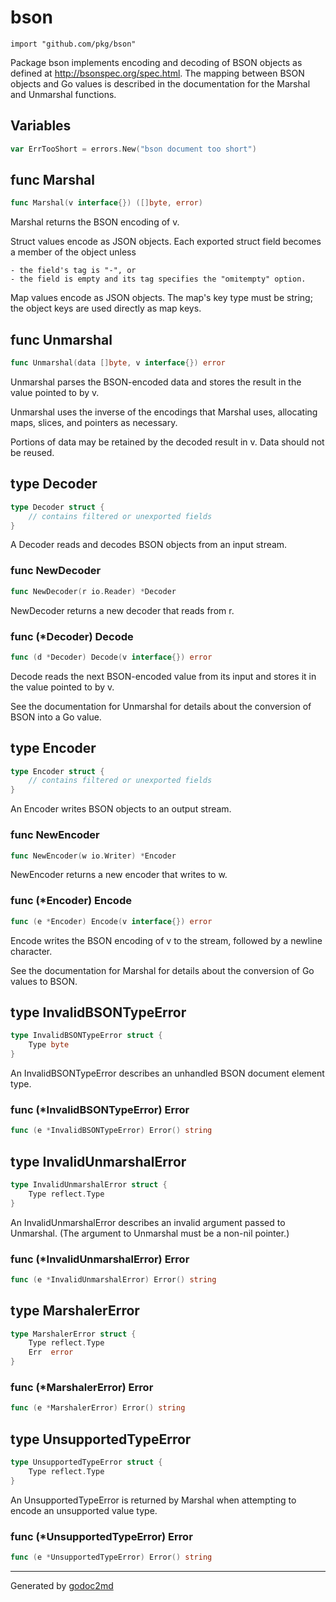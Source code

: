 
# bson
    import "github.com/pkg/bson"

Package bson implements encoding and decoding of BSON objects as defined
at <a href="http://bsonspec.org/spec.html">http://bsonspec.org/spec.html</a>. The mapping between BSON objects and Go
values is described in the documentation for the Marshal and Unmarshal functions.





## Variables
``` go
var ErrTooShort = errors.New("bson document too short")
```

## func Marshal
``` go
func Marshal(v interface{}) ([]byte, error)
```
Marshal returns the BSON encoding of v.

Struct values encode as JSON objects. Each exported struct field becomes
a member of the object unless


	- the field's tag is "-", or
	- the field is empty and its tag specifies the "omitempty" option.

Map values encode as JSON objects. The map's key type must be string;
the object keys are used directly as map keys.


## func Unmarshal
``` go
func Unmarshal(data []byte, v interface{}) error
```
Unmarshal parses the BSON-encoded data and stores the result in the
value pointed to by v.

Unmarshal uses the inverse of the encodings that Marshal uses,
allocating maps, slices, and pointers as necessary.

Portions of data may be retained by the decoded result in v. Data should
not be reused.



## type Decoder
``` go
type Decoder struct {
    // contains filtered or unexported fields
}
```
A Decoder reads and decodes BSON objects from an input stream.









### func NewDecoder
``` go
func NewDecoder(r io.Reader) *Decoder
```
NewDecoder returns a new decoder that reads from r.




### func (\*Decoder) Decode
``` go
func (d *Decoder) Decode(v interface{}) error
```
Decode reads the next BSON-encoded value from its input and stores it in
the value pointed to by v.

See the documentation for Unmarshal for details about the conversion of
BSON into a Go value.



## type Encoder
``` go
type Encoder struct {
    // contains filtered or unexported fields
}
```
An Encoder writes BSON objects to an output stream.









### func NewEncoder
``` go
func NewEncoder(w io.Writer) *Encoder
```
NewEncoder returns a new encoder that writes to w.




### func (\*Encoder) Encode
``` go
func (e *Encoder) Encode(v interface{}) error
```
Encode writes the BSON encoding of v to the stream, followed by a
newline character.

See the documentation for Marshal for details about the conversion of Go
values to BSON.



## type InvalidBSONTypeError
``` go
type InvalidBSONTypeError struct {
    Type byte
}
```
An InvalidBSONTypeError describes an unhandled BSON document element type.











### func (\*InvalidBSONTypeError) Error
``` go
func (e *InvalidBSONTypeError) Error() string
```


## type InvalidUnmarshalError
``` go
type InvalidUnmarshalError struct {
    Type reflect.Type
}
```
An InvalidUnmarshalError describes an invalid argument passed to Unmarshal.
(The argument to Unmarshal must be a non-nil pointer.)











### func (\*InvalidUnmarshalError) Error
``` go
func (e *InvalidUnmarshalError) Error() string
```


## type MarshalerError
``` go
type MarshalerError struct {
    Type reflect.Type
    Err  error
}
```










### func (\*MarshalerError) Error
``` go
func (e *MarshalerError) Error() string
```


## type UnsupportedTypeError
``` go
type UnsupportedTypeError struct {
    Type reflect.Type
}
```
An UnsupportedTypeError is returned by Marshal when attempting
to encode an unsupported value type.











### func (\*UnsupportedTypeError) Error
``` go
func (e *UnsupportedTypeError) Error() string
```








- - -
Generated by [godoc2md](http://godoc.org/github.com/davecheney/godoc2md)

